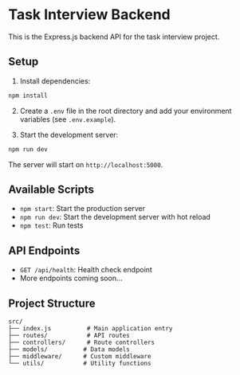 # Task Interview Backend

This is the Express.js backend API for the task interview project.

## Setup

1. Install dependencies:
```bash
npm install
```

2. Create a `.env` file in the root directory and add your environment variables (see `.env.example`).

3. Start the development server:
```bash
npm run dev
```

The server will start on `http://localhost:5000`.

## Available Scripts

- `npm start`: Start the production server
- `npm run dev`: Start the development server with hot reload
- `npm test`: Run tests

## API Endpoints

- `GET /api/health`: Health check endpoint
- More endpoints coming soon...

## Project Structure

```
src/
├── index.js          # Main application entry
├── routes/           # API routes
├── controllers/      # Route controllers
├── models/          # Data models
├── middleware/      # Custom middleware
└── utils/           # Utility functions
``` 